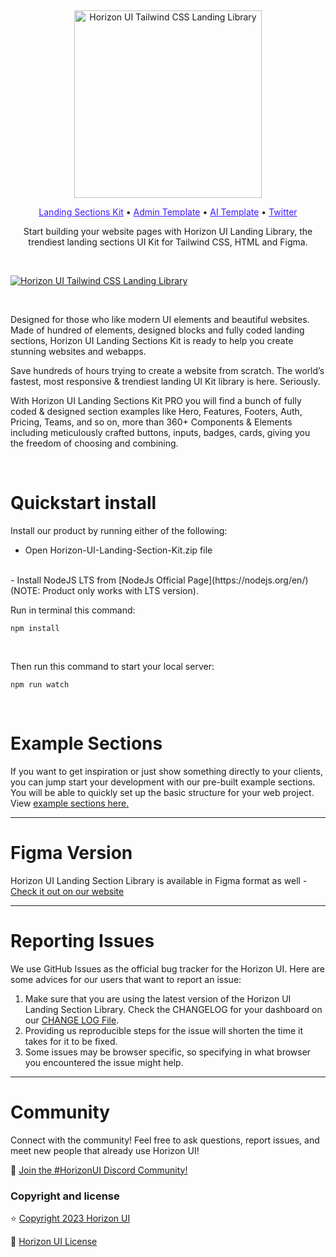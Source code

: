 &nbsp;
<p align="center">
  <a href="https://horizon-ui.com/landing-kit" target="_blank">
    <img src="https://i.ibb.co/cDWTPNK/Logo.png" alt="Horizon UI Tailwind CSS Landing Library" width="300px">
  </a>
</p>

<p align="center">
    <a style="color: #4318FF;" target="_blank" href="https://horizon-ui.com/landing-kit">Landing Sections Kit</a> •
    <a style="color: #4318FF;" target="_blank" href="https://horizon-ui.com/pro">Admin Template</a> •
    <a style="color: #4318FF;" target="_blank" href="https://horizon-ui.com/ai-template">AI Template</a> •
    <a style="color: #4318FF;" target="_blank" href="https://twitter.com/horizon_ui">Twitter</a>
<p align="center" style="max-width: 500px; margin: auto;">
  Start building your website pages with Horizon UI Landing Library, the trendiest landing sections UI Kit for Tailwind CSS, HTML and Figma.
</p>

&nbsp;

<a href="https://horizon-ui.com/landing-kit" target="_blank"><img src="https://i.ibb.co/2NVjwnF/Thumbnail.png" alt="Horizon UI Tailwind CSS Landing Library" /></a>

&nbsp;

Designed for those who like modern UI elements and beautiful websites. Made of hundred of elements, designed blocks and fully coded landing sections, Horizon UI Landing Sections Kit is ready to help you create stunning websites and webapps.

Save hundreds of hours trying to create a website from scratch. The world’s fastest, most responsive & trendiest landing UI Kit library is here. Seriously.

With Horizon UI Landing Sections Kit PRO you will find a bunch of fully coded & designed section examples like Hero, Features, Footers, Auth, Pricing, Teams, and so on, more than 360+ Components & Elements including meticulously crafted buttons, inputs, badges, cards, giving you the freedom of choosing and combining.

&nbsp;

# Quickstart install

Install our product by running either of the following:

- Open Horizon-UI-Landing-Section-Kit.zip file
<br />
- Install NodeJS LTS from [NodeJs Official Page](https://nodejs.org/en/) (NOTE: Product only works with LTS version).
<br />

Run in terminal this command:

```
npm install
```

<br />

Then run this command to start your local server:

```
npm run watch
```

&nbsp;

# Example Sections

If you want to get inspiration or just show something directly to your clients,
you can jump start your development with our pre-built example sections. You will be able to quickly set up the basic structure for your web project. View <a href="https://horizon-ui.com/landing-kit/heros" target="_blank">example sections here.</a>



---
# Figma Version

Horizon UI Landing Section Library is available in Figma format as well - [Check it out on our website](https://horizon-ui.com/landing-kit/)



---

# Reporting Issues

We use GitHub Issues as the official bug tracker for the Horizon UI. Here are
some advices for our users that want to report an issue:

1. Make sure that you are using the latest version of the Horizon UI Landing Section Library. Check the CHANGELOG for your dashboard on our
   [CHANGE LOG File](https://github.com/horizon-ui/tailwind-css-landing-library-kit-pro/blob/main/CHANGELOG.md?ref=readme-horizon).
2. Providing us reproducible steps for the issue will shorten the time it takes
   for it to be fixed.
3. Some issues may be browser specific, so specifying in what browser you
   encountered the issue might help.

---

# Community

Connect with the community! Feel free to ask questions, report issues, and meet
new people that already use Horizon UI!

💬 [Join the #HorizonUI Discord Community!](https://discord.gg/f6tEKFBd4m)

### Copyright and license

⭐️ [Copyright 2023 Horizon UI](https://www.horizon-ui.com/?ref=readme-horizon)

📄 [Horizon UI License](https://horizon-ui.notion.site/End-User-License-Agreement-8fb09441ea8c4c08b60c37996195a6d5)
